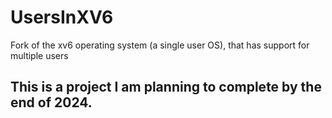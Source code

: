 # UsersInXV6
Fork of the xv6 operating system (a single user OS), that has support for multiple users

## This is a project I am planning to complete by the end of 2024.
